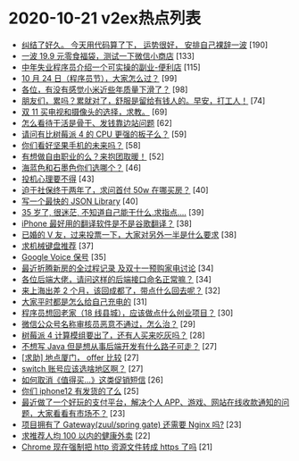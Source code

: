 # 2020-10-21 v2ex热点列表

+ [纠结了好久。 今天用代码算了下， 运势很好， 安排自己裸辞一波](https://www.v2ex.com/t/716912#reply190) [190]
+ [一波 19.9 元零食福袋，测试一下微信小商店](https://www.v2ex.com/t/716953#reply133) [133]
+ [中年失业程序员介绍一个可实操的副业-便利店](https://www.v2ex.com/t/717014#reply115) [115]
+ [10 月 24 日（程序员节），大家怎么过？](https://www.v2ex.com/t/716946#reply99) [99]
+ [各位，有没有感觉小米近些年质量下滑了？](https://www.v2ex.com/t/717012#reply98) [98]
+ [朋友们，累吗？累就对了，舒服是留给有钱人的。早安，打工人！](https://www.v2ex.com/t/716960#reply74) [74]
+ [双 11 买电视和摄像头的选择，求教。](https://www.v2ex.com/t/716999#reply69) [69]
+ [怎么看待干活是骨干、发钱靠边站问题](https://www.v2ex.com/t/716943#reply62) [62]
+ [请问有比树莓派 4 的 CPU 更强的板子么？](https://www.v2ex.com/t/717098#reply59) [59]
+ [你们看好坚果手机的未来吗？](https://www.v2ex.com/t/716922#reply58) [58]
+ [有想做自由职业的么？来抱团取暖！](https://www.v2ex.com/t/717039#reply52) [52]
+ [海蓝色和石墨色你们选哪个？](https://www.v2ex.com/t/716913#reply46) [46]
+ [投机心理要不得](https://www.v2ex.com/t/717064#reply43) [43]
+ [迫于社保终于两年了，求问首付 50w 在哪买房？](https://www.v2ex.com/t/717086#reply40) [40]
+ [写一个最快的 JSON Library](https://www.v2ex.com/t/717021#reply40) [40]
+ [35 岁了, 很迷茫, 不知道自己能干什么.求指点....](https://www.v2ex.com/t/717109#reply39) [39]
+ [iPhone 最好用的翻译软件是不是谷歌翻译？](https://www.v2ex.com/t/716954#reply38) [38]
+ [已婚的 V 友，过来投票一下，大家对另外一半是什么要求](https://www.v2ex.com/t/717017#reply38) [38]
+ [求机械键盘推荐](https://www.v2ex.com/t/717185#reply37) [37]
+ [Google Voice 保号](https://www.v2ex.com/t/717129#reply35) [35]
+ [最近折腾新房的全过程记录 及双十一预购家电讨论](https://www.v2ex.com/t/717080#reply34) [34]
+ [各位后端大佬，请问这样的后端接口命名正常嘛？](https://www.v2ex.com/t/717181#reply34) [34]
+ [来上海出差 2 个月，该回成都了，带点什么回去呢？](https://www.v2ex.com/t/717144#reply32) [32]
+ [大家平时都是怎么给自己充电的](https://www.v2ex.com/t/717159#reply31) [31]
+ [程序员想回老家（18 线县城），应该做点什么创业项目？](https://www.v2ex.com/t/716994#reply30) [30]
+ [微信公众号名称审核员恶意不通过，怎么治？](https://www.v2ex.com/t/717076#reply29) [29]
+ [树莓派 4 计算模组要出了，还有人买来吃灰吗？](https://www.v2ex.com/t/716947#reply28) [28]
+ [不想写 Java 但是想从事后端开发有什么路子可走？](https://www.v2ex.com/t/716934#reply27) [27]
+ [[求助] 地点厦门， offer 比较](https://www.v2ex.com/t/716986#reply27) [27]
+ [switch 账号应该选啥地区啊？](https://www.v2ex.com/t/717049#reply27) [27]
+ [如何取消《值得买...》这类促销短信](https://www.v2ex.com/t/717136#reply26) [26]
+ [你们 iphone12 有发货的了么](https://www.v2ex.com/t/716916#reply25) [25]
+ [最近做了一个好玩的支付平台，解决个人 APP、游戏、网站在线收款通知的问题，大家看看有市场不？](https://www.v2ex.com/t/717126#reply23) [23]
+ [项目拥有了 Gateway(zuul/spring gate) 还需要 Nginx 吗?](https://www.v2ex.com/t/716951#reply23) [23]
+ [求推荐人均 100 以内的健康外卖](https://www.v2ex.com/t/717221#reply22) [22]
+ [Chrome 现在强制把 http 资源文件转成 https 了吗](https://www.v2ex.com/t/716955#reply21) [21]
